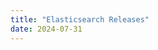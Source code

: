 ```yaml
---
title: "Elasticsearch Releases"
date: 2024-07-31
---
```


<div id="releases"></div>

<script>
document.addEventListener('DOMContentLoaded', function() {
    fetch('https://github.com/FreemanKevin/ReleaseMonitor/raw/main/data/elasticsearch_releases.json')
    .then(response => response.json())
    .then(data => {
        const container = document.getElementById('releases');
        data.forEach(release => {
            const date = new Date(release.published_at);
            const localDate = date.toLocaleString();
            container.innerHTML += `<p>Version: ${release.tag_name} - Published At: ${localDate}</p>`;
        });
    })
    .catch(error => console.error('Error loading the data:', error));
});
</script>